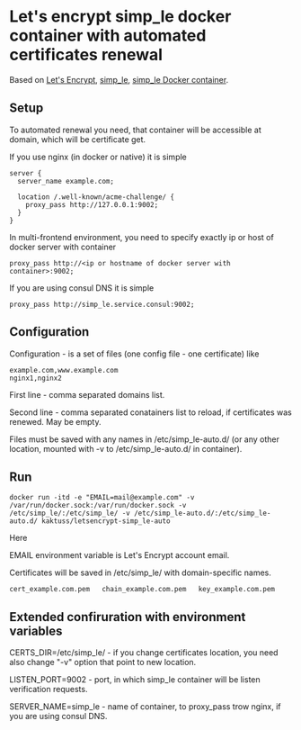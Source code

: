 # Let's encrypt simp_le docker container with automated certificates renewal

Based on [Let's Encrypt](https://letsencrypt.org), [simp_le](https://github.com/kuba/simp_le), [simp_le Docker container](https://github.com/m3adow/docker-letsencrypt-simp_le).

## Setup

To automated renewal you need, that container will be accessible at domain, which will be certificate get.

If you use nginx (in docker or native) it is simple

```
server {
  server_name example.com;

  location /.well-known/acme-challenge/ {
    proxy_pass http://127.0.0.1:9002;
  }
}
```

In multi-frontend environment, you need to specify exactly ip or host of docker server with container

```
proxy_pass http://<ip or hostname of docker server with container>:9002;
```

If you are using consul DNS it is simple

```
proxy_pass http://simp_le.service.consul:9002;
```

## Configuration

Configuration - is a set of files (one config file - one certificate) like

```
example.com,www.example.com
nginx1,nginx2
```

First line - comma separated domains list.

Second line - comma separated conatainers list to reload, if certificates was renewed. May be empty.

Files must be saved with any names in /etc/simp_le-auto.d/ (or any other location, mounted with -v to /etc/simp_le-auto.d/ in container).

## Run

```
docker run -itd -e "EMAIL=mail@example.com" -v /var/run/docker.sock:/var/run/docker.sock -v /etc/simp_le/:/etc/simp_le/ -v /etc/simp_le-auto.d/:/etc/simp_le-auto.d/ kaktuss/letsencrypt-simp_le-auto
```

Here

EMAIL environment variable is Let's Encrypt account email.

Certificates will be saved in /etc/simp_le/ with domain-specific names.

```
cert_example.com.pem   chain_example.com.pem   key_example.com.pem
```

## Extended confiruration with environment variables

CERTS_DIR=/etc/simp_le/ - if you change certificates location, you need also change "-v" option that point to new location.

LISTEN_PORT=9002 - port, in which simp_le container will be listen verification requests.

SERVER_NAME=simp_le - name of container, to proxy_pass trow nginx, if you are using consul DNS.

